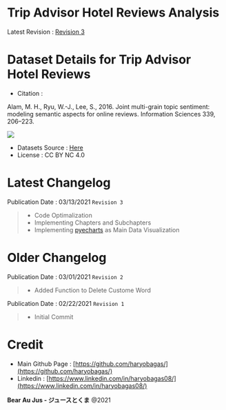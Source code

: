 # Trip Advisor Hotel Reviews Analysis
Latest Revision : [Revision 3](https://github.com/haryobagas/Analysis_Trip_Advisor_Hotel_Reviews/blob/main/main_rev3.ipynb)

# Dataset Details for Trip Advisor Hotel Reviews
+ Citation :

Alam, M. H., Ryu, W.-J., Lee, S., 2016. Joint multi-grain topic sentiment: modeling semantic aspects for online reviews. Information Sciences 339, 206–223.

[![](https://zenodo.org/badge/DOI/10.5281/zenodo.1219899.svg)](https://doi.org/10.5281/zenodo.1219899)

+ Datasets Source : [Here](https://www.kaggle.com/andrewmvd/trip-advisor-hotel-reviews)
+ License : CC BY NC 4.0

# Latest Changelog
Publication Date : 03/13/2021 `Revision 3`

> + Code Optimalization
> + Implementing Chapters and Subchapters
> + Implementing [pyecharts](https://github.com/pyecharts) as Main Data Visualization

# Older Changelog
Publication Date : 03/01/2021 `Revision 2`

> + Added Function to Delete Custome Word

Publication Date : 02/22/2021 `Revision 1`

> + Initial Commit

# Credit
+ Main Github Page : [https://github.com/haryobagas/](https://github.com/haryobagas/)
+ Linkedin : [https://www.linkedin.com/in/haryobagas08/](https://www.linkedin.com/in/haryobagas08/)

**Bear Au Jus - ジュースとくま** @2021
